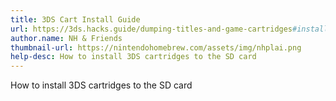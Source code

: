 ```yaml
---
title: 3DS Cart Install Guide
url: https://3ds.hacks.guide/dumping-titles-and-game-cartridges#installing-a-game-cartridge-directly-to-the-system
author.name: NH & Friends
thumbnail-url: https://nintendohomebrew.com/assets/img/nhplai.png
help-desc: How to install 3DS cartridges to the SD card
---
```


How to install 3DS cartridges to the SD card
